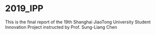 # 2019_IPP
This is the final report of the 19th Shanghai JiaoTong University Student Innovation Project instructed by Prof. Sung-Liang Chen
